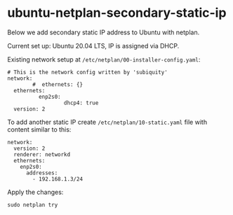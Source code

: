 # ubuntu-netplan-secondary-static-ip

Below we add secondary static IP address to Ubuntu with netplan. 

Current set up: Ubuntu 20.04 LTS, IP is assigned via DHCP.

Existing network setup at `/etc/netplan/00-installer-config.yaml`:

```
# This is the network config written by 'subiquity'
network:
        #  ethernets: {}
  ethernets:
          enp2s0:
                  dhcp4: true
  version: 2
```
To add another static IP create `/etc/netplan/10-static.yaml` file with content similar to this: 

```
network:
  version: 2
  renderer: networkd
  ethernets:
    enp2s0:
      addresses:
        - 192.168.1.3/24
```

Apply the changes: 

`sudo netplan try`

